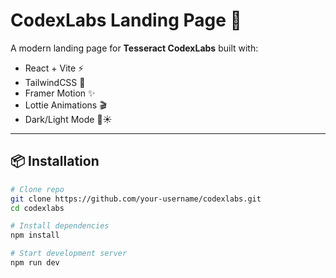 # CodexLabs Landing Page 🚀

A modern landing page for **Tesseract CodexLabs** built with:

- React + Vite ⚡
- TailwindCSS 🎨
- Framer Motion ✨
- Lottie Animations 🎬
- Dark/Light Mode 🌙☀️

---

## 📦 Installation

```bash
# Clone repo
git clone https://github.com/your-username/codexlabs.git
cd codexlabs

# Install dependencies
npm install

# Start development server
npm run dev
